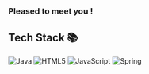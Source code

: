<h3> Pleased to meet you ! </h3>

<h2> Tech Stack 📚 </h2>
  
![Java](https://img.shields.io/badge/-JAVA-007396?style=for-the-badge&logo=Java&logoColor=black)
![HTML5](https://img.shields.io/badge/-HTML5-F05032?style=for-the-badge&logo=html5&logoColor=ffffff)
![JavaScript](https://img.shields.io/badge/-JavaScript-%23F7DF1C?style=for-the-badge&logo=javascript&logoColor=000000&labelColor=%23F7DF1C&color=%23FFCE5A)
![Spring](https://img.shields.io/badge/Spring-6DB33F?style=for-the-badge&logo=Spring&logoColor=white)


